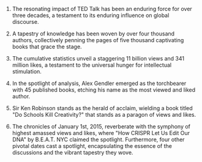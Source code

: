 1. The resonating impact of TED Talk has been an enduring force for over three decades, a testament to its enduring influence on global discourse.

2. A tapestry of knowledge has been woven by over four thousand authors, collectively penning the pages of five thousand captivating books that grace the stage.

3. The cumulative statistics unveil a staggering 11 billion views and 341 million likes, a testament to the universal hunger for intellectual stimulation.

4. In the spotlight of analysis, Alex Gendler emerged as the torchbearer with 45 published books, etching his name as the most viewed and liked author.

5. Sir Ken Robinson stands as the herald of acclaim, wielding a book titled "Do Schools Kill Creativity?" that stands as a paragon of views and likes.

6. The chronicles of January 1st, 2015, reverberate with the symphony of highest amassed views and likes, where "How CRISPR Let Us Edit Our DNA" by B.E.A.T. NYC claimed the spotlight. Furthermore, four other pivotal dates cast a spotlight, encapsulating the essence of the discussions and the vibrant tapestry they wove.
